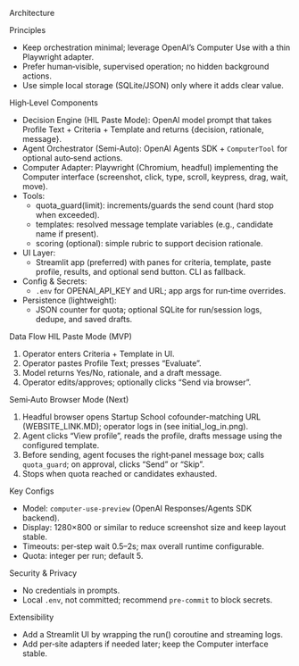 Architecture

Principles
- Keep orchestration minimal; leverage OpenAI’s Computer Use with a thin Playwright adapter.
- Prefer human‑visible, supervised operation; no hidden background actions.
- Use simple local storage (SQLite/JSON) only where it adds clear value.

High‑Level Components
- Decision Engine (HIL Paste Mode): OpenAI model prompt that takes Profile Text + Criteria + Template and returns {decision, rationale, message}.
- Agent Orchestrator (Semi‑Auto): OpenAI Agents SDK + `ComputerTool` for optional auto‑send actions.
- Computer Adapter: Playwright (Chromium, headful) implementing the Computer interface (screenshot, click, type, scroll, keypress, drag, wait, move).
- Tools:
  - quota_guard(limit): increments/guards the send count (hard stop when exceeded).
  - templates: resolved message template variables (e.g., candidate name if present).
  - scoring (optional): simple rubric to support decision rationale.
- UI Layer:
  - Streamlit app (preferred) with panes for criteria, template, paste profile, results, and optional send button. CLI as fallback.
- Config & Secrets:
  - `.env` for OPENAI_API_KEY and URL; app args for run‑time overrides.
- Persistence (lightweight):
  - JSON counter for quota; optional SQLite for run/session logs, dedupe, and saved drafts.

Data Flow
HIL Paste Mode (MVP)
1) Operator enters Criteria + Template in UI.
2) Operator pastes Profile Text; presses “Evaluate”.
3) Model returns Yes/No, rationale, and a draft message.
4) Operator edits/approves; optionally clicks “Send via browser”.

Semi‑Auto Browser Mode (Next)
1) Headful browser opens Startup School cofounder-matching URL (WEBSITE_LINK.MD); operator logs in (see initial_log_in.png).
2) Agent clicks “View profile”, reads the profile, drafts message using the configured template.
3) Before sending, agent focuses the right‑panel message box; calls `quota_guard`; on approval, clicks “Send” or “Skip”.
4) Stops when quota reached or candidates exhausted.

Key Configs
- Model: `computer-use-preview` (OpenAI Responses/Agents SDK backend).
- Display: 1280×800 or similar to reduce screenshot size and keep layout stable.
- Timeouts: per‑step wait 0.5–2s; max overall runtime configurable.
- Quota: integer per run; default 5.

Security & Privacy
- No credentials in prompts.
- Local `.env`, not committed; recommend `pre-commit` to block secrets.

Extensibility
- Add a Streamlit UI by wrapping the run() coroutine and streaming logs.
- Add per‑site adapters if needed later; keep the Computer interface stable.
